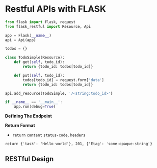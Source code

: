 # Restful APIs with FLASK




```python
from flask import Flask, request
from flask_restful import Resource, Api

app = Flask(__name__)
api = Api(app)

todos = {}

class TodoSimple(Resource):
    def get(self, todo_id):
        return {todo_id: todos[todo_id]}

    def put(self, todo_id):
        todos[todo_id] = request.form['data']
        return {todo_id: todos[todo_id]}

api.add_resource(TodoSimple, '/<string:todo_id>')

if __name__ == '__main__':
    app.run(debug=True)
```


**Defining The Endpoint**





**Return Format**

- `return` `content` `status-code`, `headers`

`return {'task': 'Hello world'}, 201, {'Etag': 'some-opaque-string'}`

## RESTful Design


